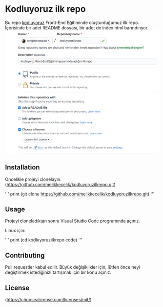 # Kodluyoruz ilk repo
Bu repo [kodluyoruz](https://www.kodluyoruz.org/) Front-End Eğitiminde oluşturduğumuz ilk repo. İçerisinde bir adet README dosyası, bir adet de index.html barındırıyor.
![](https://raw.githubusercontent.com/Kodluyoruz/taskforce/main/git/odev1/figures/github.png)

## Installation
Öncelikle projeyi clonelayın. (https://github.com/melikkecelik/kodluyoruzilkrepo.git)

'''
print (git clone https://github.com/melikkecelik/kodluyoruzilkrepo.git)
'''

## Usage
Projeyi cloneladıktan sonra Visual Studio Code programında açınız.

Linux için:

'''
print (cd kodluyoruzilkrepo
code)
'''

## Contributing
Pull requestler kabul edilir. Büyük değişiklikler için, lütfen önce neyi değiştirmek istediğinizi tartışmak için bir konu açınız.

## License
(https://choosealicense.com/licenses/mit/)
